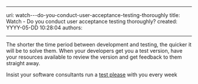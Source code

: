 

---
uri: watch---do-you-conduct-user-acceptance-testing-thoroughly
title: Watch - Do you conduct user acceptance testing thoroughly?
created: YYYY-05-DD 10:28:04
authors:

---




<span class='intro'> <p>The shorter the time period between development and testing, the quicker it will be to solve them. When your developers get you a test version, have your resources available to review the version and get feedback to them straight away. </p>
<p>Insist your software consultants run a <a href="/_layouts/15/FIXUPREDIRECT.ASPX?WebId=3dfc0e07-e23a-4cbb-aac2-e778b71166a2&amp;TermSetId=07da3ddf-0924-4cd2-a6d4-a4809ae20160&amp;TermId=d66a9404-2ca9-4d19-ad6c-df1618b4fc28">test please</a> with you every week</p> </span>




